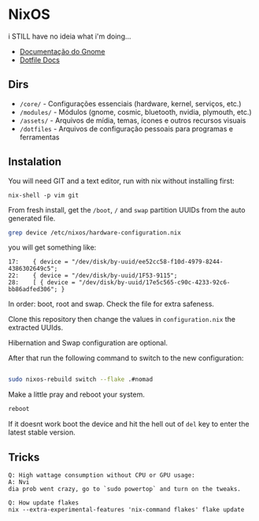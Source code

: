 # NixOS

i STILL have no ideia what i'm doing...

- [Documentação do Gnome](./modules/gnome/README.md)
- [Dotfile Docs](./dotfiles/README.md)

## Dirs
- `/core/` - Configurações essenciais (hardware, kernel, serviços, etc.)
- `/modules/` - Módulos (gnome, cosmic, bluetooth, nvidia, plymouth, etc.)
- `/assets/` - Arquivos de mídia, temas, ícones e outros recursos visuais
- `/dotfiles` - Arquivos de configuração pessoais para programas e ferramentas

## Instalation

You will need GIT and a text editor, run with nix without installing first:
```
nix-shell -p vim git
```

From fresh install, get the `/boot`, `/` and `swap` partition UUIDs from the auto generated file.

```sh
grep device /etc/nixos/hardware-configuration.nix
```

you will get something like:

```
17:    { device = "/dev/disk/by-uuid/ee52cc58-f10d-4979-8244-4386302649c5";
22:    { device = "/dev/disk/by-uuid/1F53-9115";
28:    [ { device = "/dev/disk/by-uuid/17e5c565-c90c-4233-92c6-bb86adfed306"; }
```

In order: boot, root and swap. Check the file for extra safeness.

Clone this repository then change the values in `configuration.nix` the extracted UUIds.

Hibernation and Swap configuration are optional.

After that run the following command to switch to the new configuration:

```sh

sudo nixos-rebuild switch --flake .#nomad
```

Make a little pray and reboot your system.

```sh
reboot
```

If it doesnt work boot the device and hit the hell out of `del` key to enter the latest stable version.

## Tricks
```
Q: High wattage consumption without CPU or GPU usage:
A: Nvi
dia prob went crazy, go to `sudo powertop` and turn on the tweaks.
```

```
Q: How update flakes
nix --extra-experimental-features 'nix-command flakes' flake update
```
